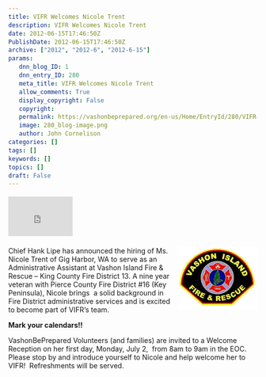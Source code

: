 ```yaml
---
title: VIFR Welcomes Nicole Trent
description: VIFR Welcomes Nicole Trent
date: 2012-06-15T17:46:50Z
PublishDate: 2012-06-15T17:46:50Z
archive: ["2012", "2012-6", "2012-6-15"]
params:
   dnn_blog_ID: 1
   dnn_entry_ID: 280
   meta_title: VIFR Welcomes Nicole Trent
   allow_comments: True
   display_copyright: False
   copyright: 
   permalink: https://vashonbeprepared.org/en-us/Home/EntryId/280/VIFR-Welcomes-Nicole-Trent
   image: 280_blog-image.png
   author: John Cornelison
categories: []
tags: []
keywords: []
topics: []
draft: False
---
```


<div class="wlWriterHeaderFooter" style="float:none; margin:0px; padding:4px 0px 4px 0px;"><iframe src="http://www.facebook.com/widgets/like.php?href=http://vashonbeprepared.org/News/Blogs/VashonPreparedness/tabid/164/EntryId/280/VIFR-Welcomes-Nicole-Trent.aspx" scrolling="no" frameborder="0" style="border:none; width:130px; height:80px"></iframe></div><p><a href="/images/dnnBlog/1/280/Windows-Live-Writer-Welcome-to-Nicole-Trent-of-Gig-Harbor-WA_93D6-VIFR_2.gif"><img style="background-image: none; border-right-width: 0px; margin: 0px 0px 5px 5px; padding-left: 0px; padding-right: 0px; display: inline; float: right; border-top-width: 0px; border-bottom-width: 0px; border-left-width: 0px; padding-top: 0px" title="VIFR" border="0" alt="VIFR" align="right" src="/images/dnnBlog/1/280/Windows-Live-Writer-Welcome-to-Nicole-Trent-of-Gig-Harbor-WA_93D6-VIFR_thumb.gif" width="163" height="127" /></a>Chief Hank Lipe has announced the hiring of Ms. Nicole Trent of Gig Harbor, WA to serve as an Administrative Assistant at Vashon Island Fire &amp; Rescue – King County Fire District 13. A nine year veteran with Pierce County Fire District #16 (Key Peninsula), Nicole brings&#160; a solid background in Fire District administrative services and is excited to become part of VIFR’s team. </p>  <p><b>Mark your calendars!!</b></p>  <p>VashonBePrepared Volunteers (and families) are invited to a Welcome Reception on her first day, Monday, July 2,&#160; from 8am to 9am in the EOC.&#160; Please stop by and introduce yourself to Nicole and help welcome her to VIFR!&#160; Refreshments will be served.</p>
